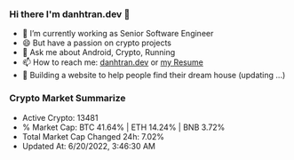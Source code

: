 ### Hi there I'm danhtran.dev 👋

- 🔭 I’m currently working as Senior Software Engineer
- 😄 But have a passion on crypto projects
- 💬 Ask me about Android, Crypto, Running 
- 📫 How to reach me: <a href="https://danhtran.dev" target="_blank">danhtran.dev</a> or <a href="Developer-Resume.pdf" target="_blank">my Resume</a>
- 🌱 Building a website to help people find their dream house (updating ...)

### Crypto Market Summarize
- Active Crypto: 13481
- % Market Cap: BTC 41.64% | ETH 14.24% | BNB 3.72%
- Total Market Cap Changed 24h: 7.02%
- Updated At: 6/20/2022, 3:46:30 AM
